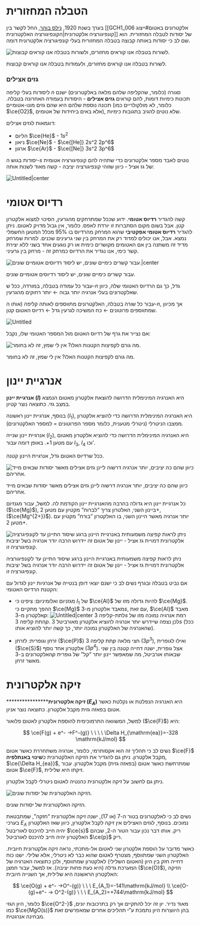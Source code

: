 # הטבלה המחזורית

בערך בשנת 1920, [נילס בוהר](https://he.wikipedia.org/wiki/%D7%A0%D7%99%D7%9C%D7%A1_%D7%91%D7%95%D7%94%D7%A8), החל לקשר בין [[GCH1_006 אלקטרונים באטום#ייצוג קונפיגורציה אלקטרונית|הקונפיגורציה האלקטרונית]] של יסודות לטבלה המחזורית. הוא שם לב כי יסודות באותה קבוצה בטבלה המחזורית בעלי קונפיגורציה אלקטרונית דומה.

![לשורות בטבלה אנו קוראים מחזורים, ולשורות בטבלה אנו קוראים קבוצות.](Technion/Technion%20-%20Mechanical%20Engineering/GCH1/GCH1_007/Untitled.png)

לשורות בטבלה אנו קוראים מחזורים, ולעמודות בטבלה אנו קוראים קבוצות.

### גזים אצילים

ליסודות בעלי קליפה $n$ סגורה (כלומר, שהקליפה שלהם מלאה באלקטרונים) ישנם תכונות כימיות דומות, להם קוראים **גזים אצילים** - היסודות בעמודה האחרונה בטבלה. תכונה נוספת שלהם היא שהם גזים מונו-אטומיים (כלומר, לא מולקולריים כמו $\ce{O2}$, אלא באים ביחידות של אטומים), שלא נוטים להגיב בתגובות כימיות.

דוגמאות לגזים אצילים:

- הליום $\ce{He}$ - $1s^2$
- ניאון $\ce{Ne}$ - $\ce{[He]} 2s^2 2p^6$
- ארגון $\ce{Ar}$ - $\ce{[Ne]} 3s^2 3p^6$

יסודות בגוש ה-$s$ נוטים לאבד מספר אלקטרונים כדי שתהיה להם קונפיגורציה אטומית של גז אציל - כיוון שזוהי קונפיגורציה יציבה - קשה מאוד לשנות אותה:

![Untitled|center](Technion/Technion%20-%20Mechanical%20Engineering/GCH1/GCH1_007/Untitled%201.png)

# רדיוס אטומי

קשה להגדיר **רדיוס אטומי**. ידוע שככל שמתרחקים מהגרעין, הסיכוי למצוא אלקטרון קטן. אבל בשום מקום הסתברות זו יורדת לאפס. כלומר, אין גבול מדויק לאטום. ניתן להגדיר **רדיוס אטומי אפקטיבי** שהוא המרחק מהרדיוס בו $95\%$ מכלל המטען החשמלי נמצא.
אבל, אנו יכולים למדוד רק את המרחק בין שני גרעינים שכנים. למרות שמרחק מדיד זה משתנה בין אם האטומים מקושרים כימית או רק נוגעים אחד בשני ללא יצירת קשר כימי, אנו נגדיר את הרדיוס כמרחק זה - מרחק בין גרעיני.

![עבור קשרים כימיים שונים, יש ליסוד רדיוסים אטומיים שונים.|center](Technion/Technion%20-%20Mechanical%20Engineering/GCH1/GCH1_007/Untitled%202.png)

עבור קשרים כימיים שונים, יש ליסוד רדיוסים אטומיים שונים.

עבור כל עמודה בטבלה, במורדה, ככל ש-$n$ גדל, כך גם הרדיוס האטומי שלה, כיוון שאלקטרונים בעלי אנרגיה יותר גבוה $\leftarrow$ יותר רחוקים מהגרעין.

עבור כל שורה בטבלה, האלקטרונים מתווספים לאותה קליפה (אותו ה-$n$, אך מכיוון שמתווספים פרוטונים $\leftarrow$ כח המשיכה לגרעין גדל $\leftarrow$ רדיוס האטום קטן.

![Untitled](Technion/Technion%20-%20Mechanical%20Engineering/GCH1/GCH1_007/Untitled%203.png)

אם נצייר את גרף של רדיוס האטום מול המספר האטומי שלו, נקבל:

![מה גורם לקפיצות הקטנות האלו? אין לי שמץ, זה לא בחומר.](Technion/Technion%20-%20Mechanical%20Engineering/GCH1/GCH1_007/Untitled%204.png)

מה גורם לקפיצות הקטנות האלו? אין לי שמץ, זה לא בחומר.

# אנרגיית יינון

**אנרגיית יינון ($I$)** היא האנרגיה המינימלית הדרושה להוצאת אלקטרון מאטום הנמצא במצב גזי. כתוצאה נוצר קטיון.

בנוסף, אנרגיית יינון ראשונה ($I_1$), היא האנרגיה המינימלית הדרושה כדי להוציא אלקטרון ממצבו הניטרלי (ניטרלי מטענית, כלומר מספר הפרוטונים = למספר האלקטרונים).

אנרגיית יינון שנייה ($I_2$), היא האנרגיה המינימלית הדרושה כדי להוציא אלקטרון מאטום עם מטען $1+$. באופן דומה עבור $I_3$, $I_4$ וכו’.

ככל שרדיוס האטום גדל, אנרגיית היינון קטנה.

![כיוון שהם כה יציבים, יותר אנרגיה דרשוה ליינן גזים אצילים מאשר יסודות שבאים מייד אחריהם.](Technion/Technion%20-%20Mechanical%20Engineering/GCH1/GCH1_007/Untitled%205.png)

כיוון שהם כה יציבים, יותר אנרגיה דרשוה ליינן גזים אצילים מאשר יסודות שבאים מייד אחריהם.

כל אנרגיית יינון היא גדולה בהרבה מהאנרגיית יינון הקודמת לה. למשל, עבור מגנזיום ($\ce{Mg}$), ביינון השני, האלטרון צריך “לברוח” מקטיון עם מטען $2+$, ($\ce{Mg^{2+}}$). יותר אנרגיה מאשר היינון השני, בו האלקטרון “בורח” מקטיון עם מטען $2+$.

![ניתן לראות קפיצה משמעותית באנרגיית היינון ברגע שיסוד התיינן עד לקונפיגרציה אלקטרונית דמויית גז אציל - יינון של אטום זה יידרוש הרבה יודר אנרגיה בשל יציבות קונפיגורציה זו.](Technion/Technion%20-%20Mechanical%20Engineering/GCH1/GCH1_007/Untitled%206.png)

ניתן לראות קפיצה משמעותית באנרגיית היינון ברגע שיסוד התיינן עד לקונפיגורציה אלקטרונית דמויית גז אציל - יינון של אטום זה יידרוש הרבה יודר אנרגיה בשל יציבות קונפיגורציה זו.

אם נביט בטבלה ובגרף נשים לב כי ישנם יוצאי דופן בנטייה של אנרגיות יינון לגדול עם הקטנת הרדיוס האטומי:
- מגזניום ואלומיניום: ציפינו כי $I_1$ של $\ce{Al}$ להיות גדולה מזו של $\ce{Mg}$. ההפך מתקיים כי $\ce{Mg}$ מאבד אלקטרון מ-$3s$, עם זאת, $\ce{Al}$ מאבד אלקטרון מ-$3p$:
	![Untitled|center](Technion/Technion%20-%20Mechanical%20Engineering/GCH1/GCH1_007/Untitled%207.png)
	לתת-קליפה $3s$ רמת אנרגיה נמוכה מזו של התת קליפה $3p$. לכן נצפה שיידרש יותר אנרגיה להוציא אלקטרון מאורביטל $3s$ (ככל שהאנרגיה של האלקטרון נמוכה יותר, כך קשה יותר להוציא אותו).
    
- זרחן וגופרית: לזרחן ($\ce{P}$) תת קליפה $3p$ חצי מלאה ($3p^3$), ואילו לגופרית ($\ce{S}$) אלקטרון אחד נוסף ($3p^4$). אצל גופרית, ישנה דחייה קטנה בין שני האלקטרונים ב-$3p$ שבאותו אורביטל, מה שמאפשר יינון יותר “קל” של גופרית מאשר זרחן.

# זיקה אלקטרונית

******************זיקה אלקטרונית ($E_A$)** היא האנרגיה הנפלטת או נקלטת כאשר אטום בפאזה גזית מקבל אלקטרון. כתוצאה נוצר אניון.

למשל, המשוואה התרמוכימית להוספת אלקטרון לאטום פלואור ($\ce{F}$) היא:

$$
\ce{F(g) + e^- ->F^-(g)} \ \ \ \ \Delta H_{\mathrm{ea}}=-328 \mathrm{kJ/mol}
$$

נשים לב כי תהליך זה הוא אקסותרמי, כלומר, אנרגיה משתחררת כאשר אטום $\ce{F}$ מקבל אלקטרון. ניתן גם להגדיר את הזיקה האלקטרונית כ**שינוי באנתלפיה**, $\ce{\Delta H_{ea}}$, שמתרחשת כאשר אטום (בפאזה גזית) מקבל אלקטרון. עבור אטום $\ce{F}$, זיקתו היא שלילית.

ניתן גם לחשוב על זיקה אלקטרונית כהנטיה לאטום ניטרלי לקבל אלקטרון.

![הזיקה האלקטרונית של יסודות שונים.](Technion/Technion%20-%20Mechanical%20Engineering/GCH1/GCH1_007/Untitled%208.png)

הזיקה האלקטרונית של יסודות שונים.

נשים לב כי לאלקטרונים בטור ה-7 (או 17), ישנה זיקה אלקטרונית “חזקה”, שמתבטאת בערכי $E_A$ נמוכים. בנוסף, לגזים האצילים אין זיקה לקבל אלקטרון, כיוון שאז האלקטרון יהיה חייב להיכנס לאוריבטל $\ce{s}$ ריק. אותו דבר נכון עבור הטור ה-2, שבהם האלקטרון יהיה חייב להיכנס לאורביטל $\ce{p}$ ריק.

כאשר מדובר על הוספת אלקטרון שני לאטום אל-מתכתי, נראה זיקה אלקטרונית חיובית. האלקטרון השני שמתווסף, מצטרף לאטום שהוא כבר לא ניטרלי, אלא שלילי. ישנו כוח דחייה חזק בין היון (האטום השלילי) לאלקטרון שמתווסף, ולכן כתוצאה האנרגיה של המערכת גדלה (היא כעת פחות יציבה).
אז למשל, עבור חמצן ($\ce{O}$), הזיקה האלקטרון הראשונה היא שלילית, אך השנייה חיובית:

$$
\ce{O(g) + e^- ->O^-(g)} \ \ \ E_{A_1}=-141\mathrm{kJ/mol} \\
\ce{O-(g)+e^- -> O^2-(g)} \ \ \ 
E_{A_2}=+744\mathrm{kJ/mol}
$$

כלומר, היון הגזי $\ce{O^2-}$ מאוד נדיר. יון זה יכל להתקיים אך רק בתרכובות יונים, כמו $\ce{MgO(s)}$ בהן היווצרות היון נתמכת ע”י תהליכים אחרים שמאפרשים זאת מבחינה אנרגטית.